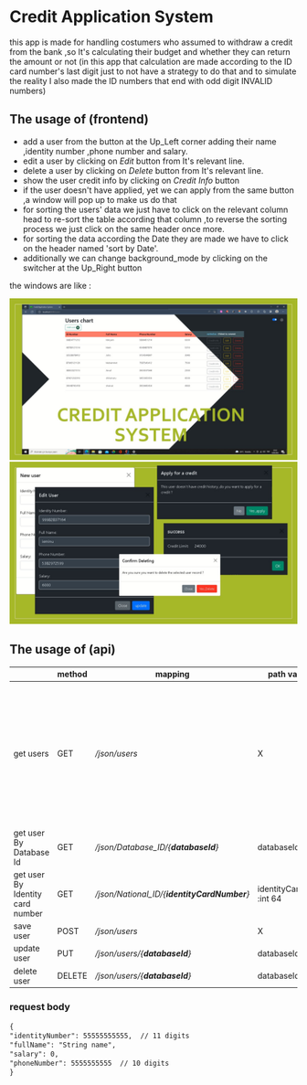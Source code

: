 # Credit Application System
this app is made for handling costumers who assumed to withdraw a credit
from the bank ,so It's calculating their budget and whether they can  return the amount or not
(in this app that calculation are made according to the ID card number's last digit just to not have a strategy to do that
and to simulate the reality I also made the ID numbers that end with odd digit INVALID numbers)

## The usage of (frontend)
- add a user from the button at the Up_Left corner adding their name ,identity number ,phone number and salary.
- edit a user by clicking on *Edit* button from It's relevant line. 
- delete a user by clicking on *Delete* button from It's relevant line.
- show the user credit info by clicking on *Credit Info* button 
- if the user doesn't have applied, yet we can apply from the same button ,a window will pop up to make us do that
- for sorting the users' data we just have to click on the relevant column head to re-sort the table according that column ,to reverse the sorting process we just click on the same header once more.
- for sorting the data according the Date they are made we have to click on the header named 'sort by Date'. 
- additionally we can change background_mode by clicking on the switcher at the Up_Right button

the windows are like :

![The main page](images/MainPageSorting.jpg)
![The modals](images/pop_ups.png)

## The usage of (api)
|                                  | method | mapping                                      | path variables             | request parameters                                                                                                                                                                                                                                        | 
|----------------------------------|--------|----------------------------------------------|----------------------------|-----------------------------------------------------------------------------------------------------------------------------------------------------------------------------------------------------------------------------------------------------------|
| get users                        | GET    | */json/users*                                | X                          | <ul><li>sortBy=**databaseId** *is set by default* alternatively you can choose **fullName** ,**identityNumber** ,**salary** or **phoneNumber**.</li><li>ascending=**true** *is set by default* you can type **false** te get reversed sorting  </li></ul> |
| get user By Database Id          | GET    | */json/Database_ID/{**databaseId**}*         | databaseId :int 64         | X                                                                                                                                                                                                                                                         |
| get user By Identity card number | GET    | */json/National_ID/{**identityCardNumber**}* | identityCardNumber :int 64 | X                                                                                                                                                                                                                                                         |
| save user                        | POST   | */json/users*                                | X                          | X , request body is needed                                                                                                                                                                                                                                |
| update user                      | PUT    | */json/users/{**databaseId**}*               | databaseId :int 64         | X , request body is needed                                                                                                                                                                                                                                |
| delete user                      | DELETE | */json/users/{**databaseId**}*               | databaseId :int 64         | X                                                                                                                                                                                                                                                         |

### request body
````
{
"identityNumber": 55555555555,  // 11 digits
"fullName": "String name",
"salary": 0,
"phoneNumber": 5555555555  // 10 digits
}
````